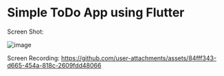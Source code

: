 # Simple ToDo App using Flutter
Screen Shot:

![image](https://github.com/user-attachments/assets/f38c47fb-9e63-42c7-8007-88548c50bf35)

Screen Recording:
https://github.com/user-attachments/assets/84fff343-d665-454a-818c-2609fdd48066

